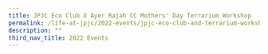 ```yaml
---
title: JPJC Eco Club X Ayer Rajah CC Mothers' Day Terrarium Workshop
permalink: /life-at-jpjc/2022-events/jpjc-eco-club-and-terrarium-workshop/
description: ""
third_nav_title: 2022 Events
---
```

